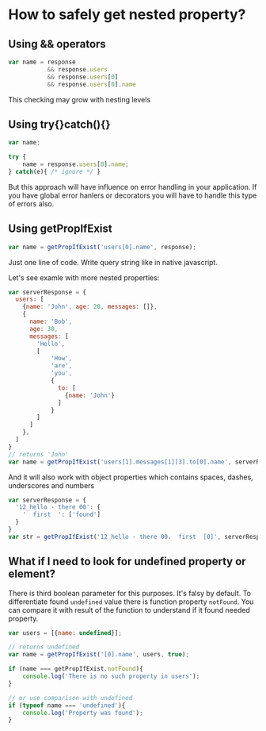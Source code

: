 # How to safely get nested property?

## Using && operators

```javascript
var name = response 
           && response.users
           && response.users[0]
           && response.users[0].name
```
This checking may grow with nesting levels

## Using try{}catch(){}

```javascript
var name;

try {
    name = response.users[0].name;
} catch(e){ /* ignore */ }
```
But this approach will have influence on error handling in your application. 
If you have global error hanlers or decorators you will have to handle this type of errors also.

## Using getPropIfExist

```javascript
var name = getPropIfExist('users[0].name', response);
```
Just one line of code. Write query string like in native javascript.

Let's see examle with more nested properties:
```javascript
var serverResponse = {
  users: [
    {name: 'John', age: 20, messages: []},
    {
      name: 'Bob',
      age: 30, 
      messages: [
        'Hello', 
        [
            'How',
            'are', 
            'you', 
            {
              to: [
                {name: 'John'}
              ]
            }
        ]
      ]
    },
  ]
}
// returns 'John'
var name = getPropIfExist('users[1].messages[1][3].to[0].name', serverResponse);
```

And it will also work with object properties which contains spaces, dashes, underscores and numbers
```javascript
var serverResponse = {
  '12_hello - there 00': {
    '  first  ': ['found']
  }
}
var str = getPropIfExist('12_hello - there 00.  first  [0]', serverResponse);
```

## What if I need to look for undefined property or element?

There is third boolean parameter for this purposes. It's falsy by default.
To differentiate found `undefined` value there is function property `notFound`.
You can compare it with result of the function to understand if it found needed property.
```javascript
var users = [{name: undefined}];

// returns undefined
var name = getPropIfExist('[0].name', users, true);

if (name === getPropIfExist.notFound){
    console.log('There is no such property in users');
}

// or use comparison with undefined
if (typeof name === 'undefined'){
    console.log('Property was found');
}
```